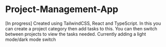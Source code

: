 # Project-Management-App
[In progress] Created using TailwindCSS, React and TypeScript. In this you can create a project category then add tasks to this. You can then switch between projects to view the tasks needed.
Currently adding a light mode/dark mode switch
